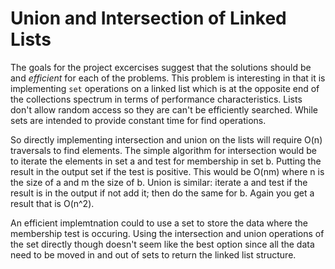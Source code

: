 # Union and Intersection of Linked Lists

The goals for the project excercises suggest that the solutions should be and
*efficient* for each of the problems. This problem is interesting in that it
is implementing `set` operations on a linked list which is at the opposite
end of the collections spectrum in terms of performance characteristics.
Lists don't allow random access so they are can't be efficiently searched.
While sets are intended to provide constant time for find operations.

So directly implementing intersection and union on the lists will require
O(n) traversals to find elements. The simple algorithm for intersection would
be to iterate the elements in set a and test for membership in set b. Putting
the result in the output set if the test is positive. This would be O(nm)
where n is the size of a and m the size of b. Union is similar: iterate a
and test if the result is in the output if not add it; then do the same for b.
Again you get a result that is O(n^2).

An efficient implemtnation could to use a set to store the data where the
membership test is occuring. Using the intersection and union operations of
the set directly though doesn't seem like the best option since all the data
need to be moved in and out of sets to return the linked list structure.
